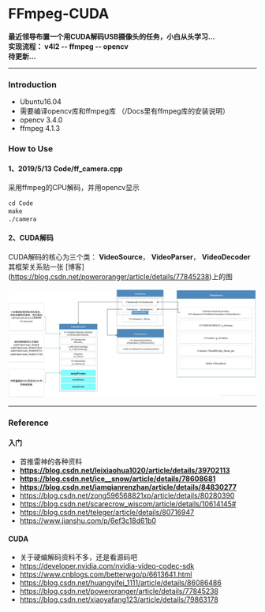 # FFmpeg-CUDA
**最近领导布置一个用CUDA解码USB摄像头的任务，小白从头学习...**    
**实现流程： v4l2 -- ffmpeg -- opencv**    
**待更新...**      

-----
### Introduction
* Ubuntu16.04
* 需要编译opencv库和ffmpeg库 （/Docs里有ffmpeg库的安装说明）    
* opencv 3.4.0
* ffmpeg 4.1.3

### How to Use
#### **1、2019/5/13 Code/ff_camera.cpp**    

采用ffmpeg的CPU解码，并用opencv显示
```
cd Code
make 
./camera
```

#### **2、CUDA解码**
CUDA解码的核心为三个类： **VideoSource**， **VideoParser**， **VideoDecoder**     
其框架关系贴一张 [博客] (https://blog.csdn.net/poweroranger/article/details/77845238)上的图<br><br>
![](./Docs/CUDA.jpg)

------
### Reference 
#### **入门**
* 首推雷神的各种资料
* **https://blog.csdn.net/leixiaohua1020/article/details/39702113**
* **https://blog.csdn.net/ice__snow/article/details/78608681**
* **https://blog.csdn.net/iamqianrenzhan/article/details/84830277**
* https://blog.csdn.net/zong596568821xp/article/details/80280390
* https://blog.csdn.net/scarecrow_wiscom/article/details/10614145#
* https://blog.csdn.net/teleger/article/details/80716947
* https://www.jianshu.com/p/6ef3c18d61b0

#### **CUDA**
* 关于硬编解码资料不多，还是看源码吧
* https://developer.nvidia.com/nvidia-video-codec-sdk
* https://www.cnblogs.com/betterwgo/p/6613641.html
* https://blog.csdn.net/huangyifei_1111/article/details/86086486
* https://blog.csdn.net/poweroranger/article/details/77845238
* https://blog.csdn.net/xiaoyafang123/article/details/79863178
